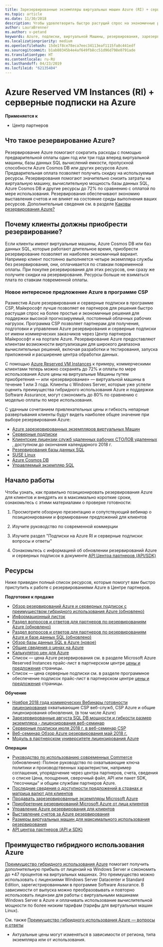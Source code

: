 ```yaml
---
title: Зарезервированные экземпляры виртуальных машин Azure (RI) + серверные подписки на Azure | Центр партнеров
ms.topic: article
ms.date: 11/30/2018
description: Чтобы удовлетворить быстро растущий спрос на экономичные решения для непрерывных и четко прогнозируемых облачных рабочих нагрузок, мы включили Azure RI и серверные подписки в партнерскую программу CSP. Программа CSP позволяет партнерам приобретать, развертывать и контролировать Azure RI и серверные подписки от имени коммерческих клиентов через Центр партнеров Майкрософт и портал Azure.
author: LauraBrenner
ms.author: v-petand
keywords: Azure, подписки, виртуальной Машины, резервирования, зарезервированного экземпляра
ms.localizationpriority: medium
ms.openlocfilehash: 15de1f8ce78eca7eec34113eaf1115fa8c441edf
ms.sourcegitcommit: b1ab80345b4e4af649fb8cc51d96d798e0791ade
ms.translationtype: HT
ms.contentlocale: ru-RU
ms.lasthandoff: 04/23/2019
ms.locfileid: "62135404"
---
```

<!-- Mike Aasen wrote and owns this topic -->

# <a name="azure-reserved-vm-instances-ri--server-subscriptions-for-azure"></a>Azure Reserved VM Instances (RI) + серверные подписки на Azure

**Применяется к**

- Центр партнеров
 
## <a name="what-are-azure-reservations"></a>Что такое резервирование Azure?

Резервирование Azure помогают сократить расходы с помощью предварительной оплаты один год или три года вперед виртуальной машины, базы данных SQL вычислений емкости, пропускной способности Azure Cosmos DB или других ресурсов Azure. Предварительная оплата позволяет получить скидку на используемые ресурсы. Резервирования помогают значительно снизить затраты на виртуальную машину, вычислительную мощность базы данных SQL, Azure Cosmos DB и другие ресурсы до 72% по сравнению с оплатой по мере использования. Резервирования обеспечивают экономию выставления счетов и не влияет на состояние среды выполнения ваших ресурсов. Дополнительные сведения см. в разделе [Каковы резервирования Azure?](https://docs.microsoft.com/azure/billing/billing-save-compute-costs-reservations)

## <a name="why-should-customers-buy-a-reservation"></a>Почему клиенты должны приобрести резервирование?

Если клиенты имеют виртуальные машины, Azure Cosmos DB или баз данных SQL, которые работают длительное время, приобрести резервирование позволяет их наиболее экономичный вариант. Например клиент постоянно выполняется четыре экземпляра службы без резервирования, они, оплачивается по ставкам повременной оплаты. При покупке резервирования для этих ресурсов, они сразу же получите скидки на резервирование. Ресурсы больше не взиматься плата по ставкам повременной оплаты.

 
### <a name="compelling-new-azure-offer-in-csp"></a>Новое интересное предложение Azure в программе CSP 

Разместив Azure резервирования и серверные подписки в программе CSP, Майкрософт лучше позволяет ее партнеров для решения быстро растущая спрос на более простые и экономичные решения для поддержки высокой прогнозируемый, постоянный облачных рабочих нагрузок. Программа CSP позволяет партнерам для получения, подготовки и управления Azure резервирования и серверные подписки от имени коммерческих заказчиков через Центр партнеров Майкрософт и на портале Azure. Резервирование Azure предоставляют клиентам возможности виртуализации для широкого диапазона вычислительных решений, включая разработки и тестирования, запуска приложений и расширение центра обработки данных. 

С помощью [Azure Reserved VM Instances](https://azure.microsoft.com/en-us/pricing/reserved-vm-instances/) к примеру, коммерческими клиентами теперь можно сохранять до 72% и оплаты по мере использования Azure цены на виртуальные Машины путем приобретения — или «резервирование» — виртуальной машины в течение 1 или 3 года. Клиенты с Windows Server, которые уже успели оценить преимущества гибридного использования Azure и поддержки Software Assurance, могут сэкономить до 80% по сравнению с моделью оплаты по мере использования. 

С удачным сочетанием привлекательных цены и гибкость непарные развертывания клиенты будут видеть наиболее общее значение при выборе резервирования Azure: 

- [Azure зарезервированных экземпляров виртуальных Машин](https://docs.microsoft.com/azure/virtual-machines/windows/prepay-reserved-vm-instances)
- [Серверные подписки](https://www.microsoft.com/en-us/Licensing/news/windows-sql-server-through-csp) 
- [Клиентские лицензии служб удаленных рабочих СТОЛОВ удаленных](https://cloudblogs.microsoft.com/windowsserver/2018/10/03/remote-desktop-services-2019-generally-available-with-windows-server-2019/) , доступном до окончания календарного 2018 г.
- [Резервирования базы данных SQL](https://docs.microsoft.com/azure/sql-database/sql-database-reserved-capacity)
- [SUSE Linux](https://docs.microsoft.com/azure/virtual-machines/linux/prepay-suse-software-charges)
- [Azure Cosmos DB](https://docs.microsoft.com/azure/cosmos-db/cosmos-db-reserved-capacity)
- [Управляемый экземпляр SQL](https://docs.microsoft.com/azure/sql-database/sql-database-managed-instance)

## <a name="getting-started"></a>Начало работы

Чтобы узнать, как правильно позиционировать резервирования Azure для клиентов и внедрять их в максимально короткие сроки, ознакомьтесь с этими материалами о проверке готовности:

1.  Просмотрите обзорную презентацию и сопутствующий вебинар о позиционировании и формировании предложений для клиентов

2.  Изучите руководство по современной коммерции

5.  Изучите раздел "Подписки на Azure RI и серверные подписки: вопросы и ответы"

6.  Ознакомьтесь с информацией об обновлении резервирований Azure и серверных подписок в документе [API Центра партнеров (API/SDK)](https://docs.microsoft.com/en-us/partner-center/develop/purchase-azure-reserved-vm-instances)

## <a name="resources"></a>Ресурсы 

Ниже приведен полный список ресурсов, которые помогут вам быстро приступить к работе с резервированиями Azure в Центре партнеров. 

**Подготовке к продаже**

- [Обзор резервирований Azure и серверных подписок с преимуществом гибридного использования Azure (обновлено)](https://assetsprod.microsoft.com/Azure-reservations-and-server-subscriptions-with-azure-hybrid-benefit.pptx)
- [Информационный листок](https://assetsprod.microsoft.com/mpn/Azure-RI-Sales-Sheet-CSP.pdf)
- [Раздел вопросов и ответов для партнеров по резервированиям Azure (обновлено)](https://assetsprod.microsoft.com/Partner-faq-for-azure-reservations.docx)
- [Раздел вопросов и ответов для партнеров по резервированиям Azure и базе данных SQL (обновлено)](https://assetsprod.microsoft.com/Partner-faq-for-azure-reservations-sql-db.docx)
- [Обзор базы данных SQL в Azure (новое)](https://assetsprod.microsoft.com/Sql-db-in-azure-overview.pptx)
- [Общие сведения о ценах на Azure](https://azure.microsoft.com/pricing/#explore-cost)
- [Калькулятор цен для Azure](https://azure.microsoft.com/pricing/calculator/)
- Список — цена Azure резервирования см. в разделе Microsoft Azure Reserved Instances прайс-лист в партнерском центре [цены и предложения](https://assetsprod.microsoft.com/modern-offers-country-currency-availability.xlsx) страницы.
- Список — цена серверные подписки см. в разделе программное обеспечение подписок прайс-лист в партнерском центре [цены и предложения](https://assetsprod.microsoft.com/modern-offers-country-currency-availability.xlsx) страницы.

**Обучение**

- [Ноября 2018 года коммерческих Вебинары готовности лицензирования](https://na01.safelinks.protection.outlook.com/?url=https%3A%2F%2Fcommercial-licensing.eventbuilder.com%2F%3Flandingpageid%3DV0Bx6L&data=02%7C01%7Cv-oumaki%40microsoft.com%7C96e24687952242e1ff0c08d62ada13f3%7C72f988bf86f141af91ab2d7cd011db47%7C1%7C0%7C636743513471330495&sdata=DjPAKnW%2BpVekRS3Zngy2uwAkTpU4z1O%2Fh56NuTOmCzM%3D&reserved=0) охватывающие CSP веб-служб, CSP Azure и общие лицензирования обновления, (в том числе Azure)
- [Зарезервированные августа SQL DB мощности и гибкости размер экземпляра - лицензирования веб-семинар](https://commercial-licensing.eventbuilder.com/view?eventid=d0t9g4)
- [Серверные подписки июля 2018 г. в веб-семинар CSP](https://commercial-licensing.eventbuilder.com/Server_Subscriptions_in_CSP_P2_July)
- [Веб-семинар Обзор Azure резервирования май 2018 г.](https://commercial-licensing.eventbuilder.com/Reserved_Instances_in_CSP_May_Option_1)
- [Модуль в партнерском университете лицензирования Azure](https://aka.ms/azure_partner_licensing)

**Операции**

- [Руководство по использованию современных Commerce](https://assetsprod.microsoft.com/mpn/Partner-Center-Modern-Commerce-Operating-Guide.docx) (обновление):  Полное руководство по охватывающие ключа политики и производственных характеристик, например соглашения, упорядочение через центра партнеров, счета, сведения о списке Цена, поощрения, сверочный файл, API или пакет SDK, "песочницы" и общим службам партнеров Azure.
- [Последние сведения о доступности предложений в странах и матрица валют для клиентов](https://assetsprod.microsoft.com/modern-offers-country-currency-availability.xlsx)
- [Продавать зарезервированные экземпляры Microsoft Azure](https://go.microsoft.com/fwlink/?linkid=872806)
- [Приобретение резервирований Microsoft Azure от лица клиентов](https://go.microsoft.com/fwlink/?linkid=872807)
- [Управление Azure резервирования для клиентов](https://go.microsoft.com/fwlink/?linkid=872808)
- [Выставление счетов за Azure резервирования](https://go.microsoft.com/fwlink/?linkid=872809)
- [Размеры виртуальных машин для максимального использования резервирования](https://go.microsoft.com/fwlink/?linkid=872810)
- [API центра партнеров (API и SDK)](https://docs.microsoft.com/en-us/partner-center/develop/purchase-azure-reserved-vm-instances)

## <a name="azure-hybrid-benefit"></a>Преимущество гибридного использования Azure

[Преимущество гибридного использования Azure](https://azure.microsoft.com/pricing/hybrid-benefit) помогает получить дополнительную прибыль от лицензий на Windows Server и сэкономить до *47 процентов на виртуальных машинах. Это преимущество можно использовать с лицензиями Windows Server Datacenter и Standard Edition, зарегистрированными в программе Software Assurance. В зависимости от выпуска можно преобразовывать и повторно использовать лицензии для работы с виртуальными машинами Windows Server в Azure и оплачивать использование вычислительной мощности по более низким тарифам (тарифы для виртуальных машин Linux).

См. также [Преимущество гибридного использования Azure — вопросы и ответы](https://azure.microsoft.com/en-us/pricing/hybrid-benefit/faq/)

* Актуальные цены могут изменяться в зависимости от региона, типа экземпляра или от использования.